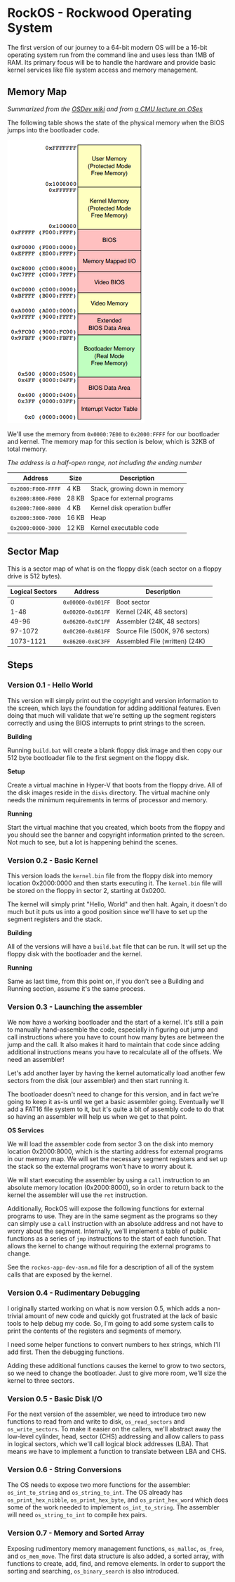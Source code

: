 RockOS - Rockwood Operating System
================================================================================

The first version of our journey to a 64-bit modern OS will be a 16-bit
operating system run from the command line and uses less than 1MB of RAM. Its
primary focus will be to handle the hardware and provide basic kernel services
like file system access and memory management.

Memory Map
--------------------------------------------------------------------------------

*Summarized from the [OSDev wiki](http://wiki.osdev.org/Memory_Map_%28x86%29)
and from [a CMU lecture on OSes](http://www.cs.cmu.edu/~410-s07/p4/p4-boot.pdf)*

The following table shows the state of the physical memory when the BIOS jumps
into the bootloader code.

![Memory map](rockos-memory-map.png "Memory map")

We'll use the memory from `0x0000:7E00` to `0x2000:FFFF` for our bootloader and
kernel. The memory map for this section is below, which is 32KB of total memory.

_The address is a half-open range, not including the ending number_

| Address            | Size  | Description                    |
|--------------------|-------|--------------------------------|
| `0x2000:F000-FFFF` | 4 KB  | Stack, growing down in memory  |
| `0x2000:8000-F000` | 28 KB | Space for external programs    |
| `0x2000:7000-8000` | 4 KB  | Kernel disk operation buffer   |
| `0x2000:3000-7000` | 16 KB | Heap                           |
| `0x2000:0000-3000` | 12 KB | Kernel executable code         |

Sector Map
--------------------------------------------------------------------------------

This is a sector map of what is on the floppy disk (each sector on a floppy
drive is 512 bytes).

| Logical Sectors | Address           | Description                     |
|-----------------|-------------------|---------------------------------|
| 0               | `0x00000-0x001FF` | Boot sector                     |
| 1-48            | `0x00200-0x061FF` | Kernel (24K, 48 sectors)        |
| 49-96           | `0x06200-0x0C1FF` | Assembler (24K, 48 sectors)     |
| 97-1072         | `0x0C200-0x861FF` | Source File (500K, 976 sectors) |
| 1073-1121       | `0x86200-0x8C3FF` | Assembled File (written) (24K)  |

Steps
--------------------------------------------------------------------------------

### Version 0.1 - Hello World

This version will simply print out the copyright and version information to the
screen, which lays the foundation for adding additional features. Even doing
that much will validate that we're setting up the segment registers correctly
and using the BIOS interrupts to print strings to the screen.

**Building**

Running `build.bat` will create a blank floppy disk image and then copy our 512
byte bootloader file to the first segment on the floppy disk.

**Setup**

Create a virtual machine in Hyper-V that boots from the floppy drive. All of the
disk images reside in the `disks` directory. The virtual machine only needs the
minimum requirements in terms of processor and memory.

**Running**

Start the virtual machine that you created, which boots from the floppy and you
should see the banner and copyright information printed to the screen. Not much
to see, but a lot is happening behind the scenes.

### Version 0.2 - Basic Kernel

This version loads the `kernel.bin` file from the floppy disk into memory
location 0x2000:0000 and then starts executing it. The `kernel.bin` file will be
stored on the floppy in sector 2, starting at 0x0200.

The kernel will simply print "Hello, World" and then halt. Again, it doesn't do
much but it puts us into a good position since we'll have to set up the segment
registers and the stack.

**Building**

All of the versions will have a `build.bat` file that can be run. It will set up
the floppy disk with the bootloader and the kernel.

**Running**

Same as last time, from this point on, if you don't see a Building and Running
section, assume it's the same process.

### Version 0.3 - Launching the assembler

We now have a working bootloader and the start of a kernel. It's still a pain to
manually hand-assemble the code, especially in figuring out jump and call
instructions where you have to count how many bytes are between the jump and the
call. It also makes it hard to maintain that code since adding additional
instructions means you have to recalculate all of the offsets. We need an
assembler!

Let's add another layer by having the kernel automatically load another few
sectors from the disk (our assembler) and then start running it.

The bootloader doesn't need to change for this version, and in fact we're going
to keep it as-is until we get a basic assembler going. Eventually we'll add a
FAT16 file system to it, but it's quite a bit of assembly code to do that so
having an assembler will help us when we get to that point.

**OS Services**

We will load the assembler code from sector 3 on the disk into memory location
0x2000:8000, which is the starting address for external programs in our memory
map. We will set the necessary segment registers and set up the stack so the
external programs won't have to worry about it.

We will start executing the assembler by using a `call` instruction to an
absolute memory location (0x2000:8000), so in order to return back to the
kernel the assembler will use the `ret` instruction.

Additionally, RockOS will expose the following functions for external programs
to use. They are in the same segment as the programs so they can simply use a
`call` instruction with an absolute address and not have to worry about the
segment. Internally, we'll implement a table of public functions as a series of
`jmp` instructions to the start of each function. That allows the kernel to
change without requiring the external programs to change.

See the `rockos-app-dev-asm.md` file for a description of all of the system
calls that are exposed by the kernel.

### Version 0.4 - Rudimentary Debugging

I originally started working on what is now version 0.5, which adds a non-trivial
amount of new code and quickly got frustrated at the lack of basic tools to help
debug my code. So, I'm going to add some system calls to print the contents of
the registers and segments of memory.

I need some helper functions to convert numbers to hex strings, which I'll add
first. Then the debugging functions.

Adding these additional functions causes the kernel to grow to two sectors, so
we need to change the bootloader. Just to give more room, we'll size the kernel
to three sectors.

### Version 0.5 - Basic Disk I/O

For the next version of the assembler, we need to introduce two new functions to
read from and write to disk, `os_read_sectors` and `os_write_sectors`. To make
it easier on the callers, we'll abstract away the low-level cylinder, head,
sector (CHS) addressing and allow callers to pass in logical sectors, which
we'll call logical block addresses (LBA). That means we have to implement a
function to translate between LBA and CHS.

### Version 0.6 - String Conversions

The OS needs to expose two more functions for the assembler: `os_int_to_string`
and `os_string_to_int`. The OS already has `os_print_hex_nibble`,
`os_print_hex_byte`, and `os_print_hex_word` which does some of the work needed
to implement `os_int_to_string`. The assembler will need `os_string_to_int` to
compile hex pairs.

### Version 0.7 - Memory and Sorted Array

Exposing rudimentory memory management functions, `os_malloc`, `os_free`, and
`os_mem_move`. The first data structure is also added, a sorted array, with
functions to create, add, find, and remove elements. In order to support the
sorting and searching, `os_binary_search` is also introduced.
